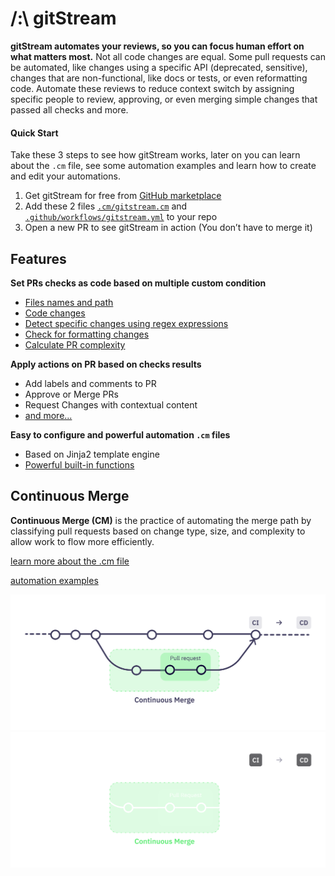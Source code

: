 # /:\ gitStream

**gitStream automates your reviews, so you can focus human effort on what matters most.** Not all code changes are equal. Some pull requests can be automated, like changes using a specific API (deprecated, sensitive), changes that are non-functional, like docs or tests, or even reformatting code. Automate these reviews to reduce context switch by assigning specific people to review, approving, or even merging simple changes that passed all checks and more.

#### Quick Start

Take these 3 steps to see how gitStream works, later on you can learn about the `.cm` file, see some automation examples and learn how to create and edit your automations.

1. Get gitStream for free from [GitHub marketplace](https://github.com/marketplace/gitstream-by-linearb)
2. Add these 2 files [`.cm/gitstream.cm`](assets/gitstream.cm) and [`.github/workflows/gitstream.yml`](assets/gitstream.yml) to your repo
3. Open a new PR to see gitStream in action (You don’t have to merge it)

## Features

**Set PRs checks as code based on multiple custom condition**

- [Files names and path](context-variables/#files-context)
- [Code changes](context-variables/#source-context)
- [Detect specific changes using regex expressions](filter-functions/#matchdifflines)
- [Check for formatting changes](filter-functions/#isformattingchange)
- [Calculate PR complexity](filter-functions/#estimatedreviewtime)  

**Apply actions on PR based on checks results**

- Add labels and comments to PR
- Approve or Merge PRs
- Request Changes with contextual content
- [and more...](automation-actions)

**Easy to configure and powerful automation `.cm` files**

- Based on Jinja2 template engine
- [Powerful built-in functions](filter-functions)

## Continuous Merge

**Continuous Merge (CM)** is the practice of automating the merge path by classifying pull requests based on change type, size, and complexity to allow work to flow more efficiently.

[learn more about the .cm file](editing-cm-file)

[automation examples](examples)

![Continuous Merge](assets/ContinuousMerge3l.png#only-light)
![Continuous Merge](assets/ContinuousMerge3d.png#only-dark)

